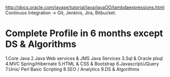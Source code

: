 http://docs.oracle.com/javase/tutorial/java/javaOO/lambdaexpressions.html
Continuos Integration -> Git, Jenkins, Jira, Bitbucket.

# Complete Profile in 6 months except DS & Algorithms
1.Core Java
2.Java Web services & JMS Java Services
3.Sql & Oracle plsql
4.MVC Spring/Hibernate
5.HTML & CSS & Bootstrap
6.Javascript/JQuery
7.Unix/ Perl Basic Scripting
8.SEO / Analytics
9.DS & Algorithms
